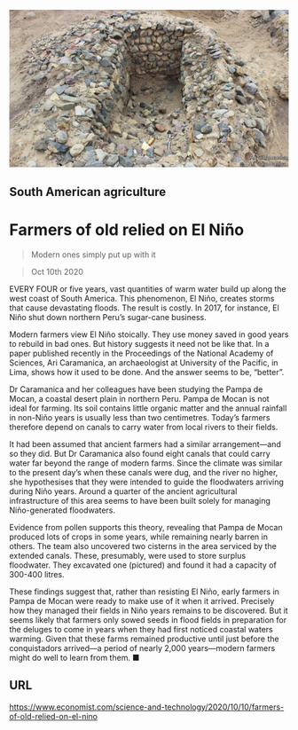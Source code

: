 ![](./images/20201010_STP002_0.jpg)

## South American agriculture

# Farmers of old relied on El Niño

> Modern ones simply put up with it

> Oct 10th 2020

EVERY FOUR or five years, vast quantities of warm water build up along the west coast of South America. This phenomenon, El Niño, creates storms that cause devastating floods. The result is costly. In 2017, for instance, El Niño shut down northern Peru’s sugar-cane business.

Modern farmers view El Niño stoically. They use money saved in good years to rebuild in bad ones. But history suggests it need not be like that. In a paper published recently in the Proceedings of the National Academy of Sciences, Ari Caramanica, an archaeologist at University of the Pacific, in Lima, shows how it used to be done. And the answer seems to be, “better”.

Dr Caramanica and her colleagues have been studying the Pampa de Mocan, a coastal desert plain in northern Peru. Pampa de Mocan is not ideal for farming. Its soil contains little organic matter and the annual rainfall in non-Niño years is usually less than two centimetres. Today’s farmers therefore depend on canals to carry water from local rivers to their fields.

It had been assumed that ancient farmers had a similar arrangement—and so they did. But Dr Caramanica also found eight canals that could carry water far beyond the range of modern farms. Since the climate was similar to the present day’s when these canals were dug, and the river no higher, she hypothesises that they were intended to guide the floodwaters arriving during Niño years. Around a quarter of the ancient agricultural infrastructure of this area seems to have been built solely for managing Niño-generated floodwaters.

Evidence from pollen supports this theory, revealing that Pampa de Mocan produced lots of crops in some years, while remaining nearly barren in others. The team also uncovered two cisterns in the area serviced by the extended canals. These, presumably, were used to store surplus floodwater. They excavated one (pictured) and found it had a capacity of 300-400 litres.

These findings suggest that, rather than resisting El Niño, early farmers in Pampa de Mocan were ready to make use of it when it arrived. Precisely how they managed their fields in Niño years remains to be discovered. But it seems likely that farmers only sowed seeds in flood fields in preparation for the deluges to come in years when they had first noticed coastal waters warming. Given that these farms remained productive until just before the conquistadors arrived—a period of nearly 2,000 years—modern farmers might do well to learn from them. ■

## URL

https://www.economist.com/science-and-technology/2020/10/10/farmers-of-old-relied-on-el-nino
